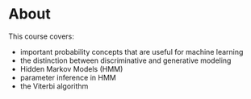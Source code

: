 # About

This course covers:

* important probability concepts that are useful for machine learning
* the distinction between discriminative and generative modeling
* Hidden Markov Models (HMM)
* parameter inference in HMM
* the Viterbi algorithm
